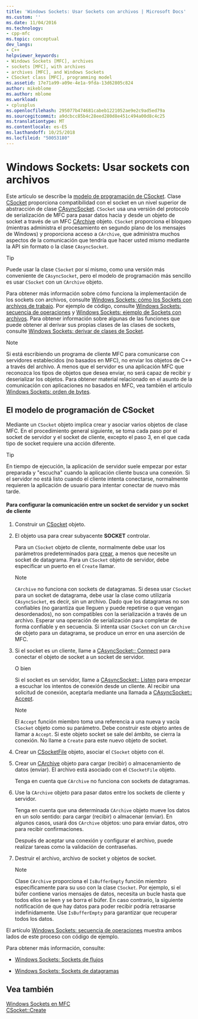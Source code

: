 ```yaml
---
title: 'Windows Sockets: Usar Sockets con archivos | Microsoft Docs'
ms.custom: ''
ms.date: 11/04/2016
ms.technology:
- cpp-mfc
ms.topic: conceptual
dev_langs:
- C++
helpviewer_keywords:
- Windows Sockets [MFC], archives
- sockets [MFC], with archives
- archives [MFC], and Windows Sockets
- CSocket class [MFC], programming model
ms.assetid: 17e71a99-a09e-4e1a-9fda-13d62805c824
author: mikeblome
ms.author: mblome
ms.workload:
- cplusplus
ms.openlocfilehash: 295077b474681cabeb1221052ae9e2c9ad5ed79a
ms.sourcegitcommit: a9dcbcc85b4c28eed280d8e451c494a00d8c4c25
ms.translationtype: MT
ms.contentlocale: es-ES
ms.lasthandoff: 10/25/2018
ms.locfileid: "50053180"
---
```

# <a name="windows-sockets-using-sockets-with-archives"></a>Windows Sockets: Usar sockets con archivos

Este artículo se describe la [modelo de programación de CSocket](#_core_the_csocket_programming_model). Clase [CSocket](../mfc/reference/csocket-class.md) proporciona compatibilidad con el socket en un nivel superior de abstracción de clase [CAsyncSocket](../mfc/reference/casyncsocket-class.md). `CSocket` usa una versión del protocolo de serialización de MFC para pasar datos hacia y desde un objeto de socket a través de un MFC [CArchive](../mfc/reference/carchive-class.md) objeto. `CSocket` proporciona el bloqueo (mientras administra el procesamiento en segundo plano de los mensajes de Windows) y proporciona acceso a `CArchive`, que administra muchos aspectos de la comunicación que tendría que hacer usted mismo mediante la API sin formato o la clase `CAsyncSocket`.

> [!TIP]
>  Puede usar la clase `CSocket` por sí mismo, como una versión más conveniente de `CAsyncSocket`, pero el modelo de programación más sencillo es usar `CSocket` con un `CArchive` objeto.

Para obtener más información sobre cómo funciona la implementación de los sockets con archivos, consulte [Windows Sockets: cómo los Sockets con archivos de trabajo](../mfc/windows-sockets-how-sockets-with-archives-work.md). Por ejemplo de código, consulte [Windows Sockets: secuencia de operaciones](../mfc/windows-sockets-sequence-of-operations.md) y [Windows Sockets: ejemplo de Sockets con archivos](../mfc/windows-sockets-example-of-sockets-using-archives.md). Para obtener información sobre algunas de las funciones que puede obtener al derivar sus propias clases de las clases de sockets, consulte [Windows Sockets: derivar de clases de Socket](../mfc/windows-sockets-deriving-from-socket-classes.md).

> [!NOTE]
>  Si está escribiendo un programa de cliente MFC para comunicarse con servidores establecidos (no basados en MFC), no enviar los objetos de C++ a través del archivo. A menos que el servidor es una aplicación MFC que reconozca los tipos de objetos que desea enviar, no será capaz de recibir y deserializar los objetos. Para obtener material relacionado en el asunto de la comunicación con aplicaciones no basados en MFC, vea también el artículo [Windows Sockets: orden de bytes](../mfc/windows-sockets-byte-ordering.md).

##  <a name="_core_the_csocket_programming_model"></a> El modelo de programación de CSocket

Mediante un `CSocket` objeto implica crear y asociar varios objetos de clase MFC. En el procedimiento general siguiente, se toma cada paso por el socket de servidor y el socket de cliente, excepto el paso 3, en el que cada tipo de socket requiere una acción diferente.

> [!TIP]
>  En tiempo de ejecución, la aplicación de servidor suele empezar por estar preparada y "escucha" cuando la aplicación cliente busca una conexión. Si el servidor no está listo cuando el cliente intenta conectarse, normalmente requieren la aplicación de usuario para intentar conectar de nuevo más tarde.

#### <a name="to-set-up-communication-between-a-server-socket-and-a-client-socket"></a>Para configurar la comunicación entre un socket de servidor y un socket de cliente

1. Construir un [CSocket](../mfc/reference/csocket-class.md) objeto.

1. El objeto usa para crear subyacente **SOCKET** controlar.

   Para un `CSocket` objeto de cliente, normalmente debe usar los parámetros predeterminados para [crear](../mfc/reference/casyncsocket-class.md#create), a menos que necesite un socket de datagrama. Para un `CSocket` objeto de servidor, debe especificar un puerto en el `Create` llamar.

    > [!NOTE]
    >  `CArchive` no funciona con sockets de datagramas. Si desea usar `CSocket` para un socket de datagrama, debe usar la clase como utilizaría `CAsyncSocket`, es decir, sin un archivo. Dado que los datagramas no son confiables (no garantiza que lleguen y puede repetirse o que vengan desordenados), no son compatibles con la serialización a través de un archivo. Esperar una operación de serialización para completar de forma confiable y en secuencia. Si intenta usar `CSocket` con un `CArchive` de objeto para un datagrama, se produce un error en una aserción de MFC.

1. Si el socket es un cliente, llame a [CAsyncSocket:: Connect](../mfc/reference/casyncsocket-class.md#connect) para conectar el objeto de socket a un socket de servidor.

     O bien

   Si el socket es un servidor, llame a [CAsyncSocket:: Listen](../mfc/reference/casyncsocket-class.md#listen) para empezar a escuchar los intentos de conexión desde un cliente. Al recibir una solicitud de conexión, aceptarla mediante una llamada a [CAsyncSocket:: Accept](../mfc/reference/casyncsocket-class.md#accept).

    > [!NOTE]
    >  El `Accept` función miembro toma una referencia a una nueva y vacía `CSocket` objeto como su parámetro. Debe construir este objeto antes de llamar a `Accept`. Si este objeto socket se sale del ámbito, se cierra la conexión. No llame a `Create` para este nuevo objeto de socket.

1. Crear un [CSocketFile](../mfc/reference/csocketfile-class.md) objeto, asociar el `CSocket` objeto con él.

1. Crear un [CArchive](../mfc/reference/carchive-class.md) objeto para cargar (recibir) o almacenamiento de datos (enviar). El archivo está asociado con el `CSocketFile` objeto.

   Tenga en cuenta que `CArchive` no funciona con sockets de datagramas.

1. Use la `CArchive` objeto para pasar datos entre los sockets de cliente y servidor.

   Tenga en cuenta que una determinada `CArchive` objeto mueve los datos en un solo sentido: para cargar (recibir) o almacenar (enviar). En algunos casos, usará dos `CArchive` objetos: uno para enviar datos, otro para recibir confirmaciones.

   Después de aceptar una conexión y configurar el archivo, puede realizar tareas como la validación de contraseñas.

1. Destruir el archivo, archivo de socket y objetos de socket.

    > [!NOTE]
    >  Clase `CArchive` proporciona el `IsBufferEmpty` función miembro específicamente para su uso con la clase `CSocket`. Por ejemplo, si el búfer contiene varios mensajes de datos, necesita un bucle hasta que todos ellos se leen y se borra el búfer. En caso contrario, la siguiente notificación de que hay datos para poder recibir podría retrasarse indefinidamente. Use `IsBufferEmpty` para garantizar que recuperar todos los datos.

El artículo [Windows Sockets: secuencia de operaciones](../mfc/windows-sockets-sequence-of-operations.md) muestra ambos lados de este proceso con código de ejemplo.

Para obtener más información, consulte:

- [Windows Sockets: Sockets de flujos](../mfc/windows-sockets-stream-sockets.md)

- [Windows Sockets: Sockets de datagramas](../mfc/windows-sockets-datagram-sockets.md)

## <a name="see-also"></a>Vea también

[Windows Sockets en MFC](../mfc/windows-sockets-in-mfc.md)<br/>
[CSocket::Create](../mfc/reference/csocket-class.md#create)

